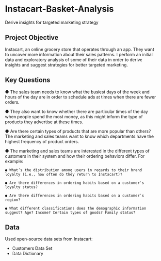 # Instacart-Basket-Analysis
Derive insights for targeted marketing strategy

## Project Objective
Instacart, an online grocery store that operates through an app. They want to uncover more information about their sales patterns. I perform an initial data and exploratory analysis of some of their data in order to derive insights and suggest strategies for better targeted marketing.

## Key Questions
● The sales team needs to know what the busiest days of the week and hours of the day are in order to schedule ads at times when there are fewer orders.

● They also want to know whether there are particular times of the day when people spend the most money, as this might inform the type of products they advertise at these times.

● Are there certain types of products that are more popular than others? The marketing and sales teams want to know which departments have the highest frequency of product orders.

● The marketing and sales teams are interested in the different types of customers in their system and how their ordering behaviors differ. For example:

    ● What’s the distribution among users in regards to their brand loyalty (i.e., how often do they return to Instacart)?
    
    ● Are there differences in ordering habits based on a customer’s loyalty status?
    
    ● Are there differences in ordering habits based on a customer’s region?
    
    ● What different classifications does the demographic information suggest? Age? Income? Certain types of goods? Family status?

## Data
Used open-source data sets from Instacart:
- Customers Data Set
- Data Dictionary

